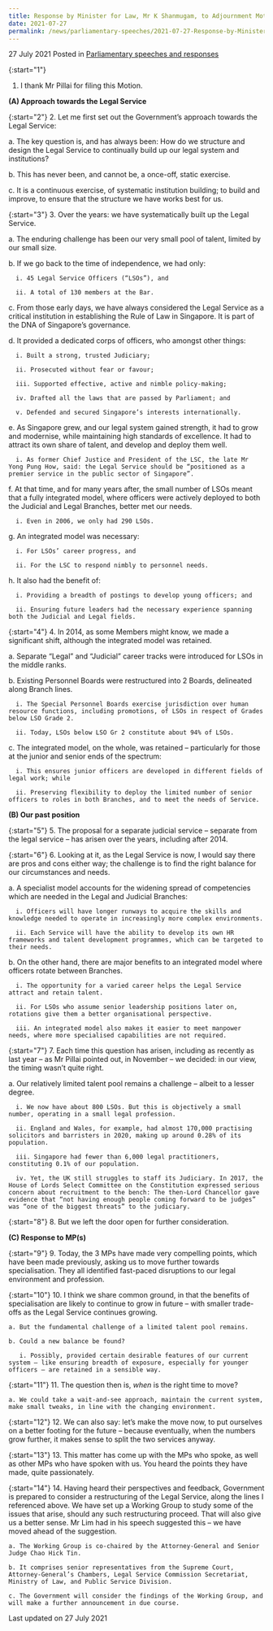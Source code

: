 ```yaml
---
title: Response by Minister for Law, Mr K Shanmugam, to Adjournment Motion Moved by Mr Murali Pillai
date: 2021-07-27
permalink: /news/parliamentary-speeches/2021-07-27-Response-by-Minister-for-Law-to-Adjournment-Motion-Moved-by-Mr-Murali-Pillai
---
```


27 July 2021 Posted in [Parliamentary speeches and responses](/news/parliamentary-speeches)

{:start="1"}
1. I thank Mr Pillai for filing this Motion. 

**(A) Approach towards the Legal Service**

{:start="2"}
2. Let me first set out the Government’s approach towards the Legal Service: 

   a. The key question is, and has always been: How do we structure and design the Legal Service to continually build up our legal system and institutions?

   b. This has never been, and cannot be, a once-off, static exercise.

   c. It is a continuous exercise, of systematic institution building; to build and improve, to ensure that the structure we have works best for us.  

{:start="3"}
3. Over the years: we have systematically built up the Legal Service. 

   a. The enduring challenge has been our very small pool of talent, limited by our small size.

   b. If we go back to the time of independence, we had only:

      i. 45 Legal Service Officers (“LSOs”), and 

      ii. A total of 130 members at the Bar.

   c. From those early days, we have always considered the Legal Service as a critical institution in establishing the Rule of Law in Singapore. It is part of the DNA of Singapore’s governance. 

   d. It provided a dedicated corps of officers, who amongst other things: 

      i. Built a strong, trusted Judiciary;

      ii. Prosecuted without fear or favour;

      iii. Supported effective, active and nimble policy-making;

      iv. Drafted all the laws that are passed by Parliament; and

      v. Defended and secured Singapore’s interests internationally.

   e. As Singapore grew, and our legal system gained strength, it had to grow and modernise, while maintaining high standards of excellence. It had to attract its own share of talent, and develop and deploy them well.

      i. As former Chief Justice and President of the LSC, the late Mr Yong Pung How, said: the Legal Service should be “positioned as a premier service in the public sector of Singapore”.

   f. At that time, and for many years after, the small number of LSOs meant that a fully integrated model, where officers were actively deployed to both the Judicial and Legal Branches, better met our needs. 

      i. Even in 2006, we only had 290 LSOs. 

   g. An integrated model was necessary: 
  
      i. For LSOs’ career progress, and

      ii. For the LSC to respond nimbly to personnel needs. 

   h. It also had the benefit of:

      i. Providing a breadth of postings to develop young officers; and

      ii. Ensuring future leaders had the necessary experience spanning both the Judicial and Legal fields. 

{:start="4"}
4. In 2014, as some Members might know, we made a significant shift, although the integrated model was retained. 

   a. Separate “Legal” and “Judicial” career tracks were introduced for LSOs in the middle ranks.

   b. Existing Personnel Boards were restructured into 2 Boards, delineated along Branch lines. 

      i. The Special Personnel Boards exercise jurisdiction over human resource functions, including promotions, of LSOs in respect of Grades below LSO Grade 2. 

      ii. Today, LSOs below LSO Gr 2 constitute about 94% of LSOs.

   c. The integrated model, on the whole, was retained – particularly for those at the junior and senior ends of the spectrum: 
 
      i. This ensures junior officers are developed in different fields of legal work; while  

      ii. Preserving flexibility to deploy the limited number of senior officers to roles in both Branches, and to meet the needs of Service. 

**(B) Our past position**

{:start="5"}
5. The proposal for a separate judicial service – separate from the legal service – has arisen over the years, including after 2014. 

{:start="6"}
6. Looking at it, as the Legal Service is now, I would say there are pros and cons either way; the challenge is to find the right balance for our circumstances and needs. 

   a. A specialist model accounts for the widening spread of competencies which are needed in the Legal and Judicial Branches: 

      i. Officers will have longer runways to acquire the skills and knowledge needed to operate in increasingly more complex environments.

      ii. Each Service will have the ability to develop its own HR frameworks and talent development programmes, which can be targeted to their needs. 

   b. On the other hand, there are major benefits to an integrated model where officers rotate between Branches. 

      i. The opportunity for a varied career helps the Legal Service attract and retain talent.

      ii. For LSOs who assume senior leadership positions later on, rotations give them a better organisational perspective.

      iii. An integrated model also makes it easier to meet manpower needs, where more specialised capabilities are not required. 

{:start="7"}
7. Each time this question has arisen, including as recently as last year – as Mr Pillai pointed out, in November – we decided: in our view, the timing wasn’t quite right. 

   a. Our relatively limited talent pool remains a challenge – albeit to a lesser degree. 

      i. We now have about 800 LSOs. But this is objectively a small number, operating in a small legal profession. 

      ii. England and Wales, for example, had almost 170,000 practising solicitors and barristers in 2020, making up around 0.28% of its population.

      iii. Singapore had fewer than 6,000 legal practitioners, constituting 0.1% of our population.

      iv. Yet, the UK still struggles to staff its Judiciary. In 2017, the House of Lords Select Committee on the Constitution expressed serious concern about recruitment to the bench: The then-Lord Chancellor gave evidence that “not having enough people coming forward to be judges” was “one of the biggest threats” to the judiciary. 

{:start="8"}
8. But we left the door open for further consideration. 

**(C) Response to MP(s)**

{:start="9"}
9. Today, the 3 MPs have made very compelling points, which have been made previously, asking us to move further towards specialisation. They all identified fast-paced disruptions to our legal environment and profession. 

{:start="10"}
10. I think we share common ground, in that the benefits of specialisation are likely to continue to grow in future – with smaller trade-offs as the Legal Service continues growing.

    a. But the fundamental challenge of a limited talent pool remains.

    b. Could a new balance be found? 

       i. Possibly, provided certain desirable features of our current system – like ensuring breadth of exposure, especially for younger officers – are retained in a sensible way. 
       
{:start="11"}
11. The question then is, <i>when</i> is the right time to move?

    a. We could take a wait-and-see approach, maintain the current system, make small tweaks, in line with the changing environment.
    
{:start="12"}
12. We can also say: let’s make the move now, to put ourselves on a better footing for the future – because eventually, when the numbers grow further, it makes sense to split the two services anyway.

{:start="13"}
13. This matter has come up with the MPs who spoke, as well as other MPs who have spoken with us. You heard the points they have made, quite passionately.

{:start="14"}
14. Having heard their perspectives and feedback, Government is prepared to consider a restructuring of the Legal Service, along the lines I referenced above. We have set up a Working Group to study some of the issues that arise, should any such restructuring proceed. That will also give us a better sense. Mr Lim had in his speech suggested this – we have moved ahead of the suggestion.

    a. The Working Group is co-chaired by the Attorney-General and Senior Judge Chao Hick Tin. 

    b. It comprises senior representatives from the Supreme Court, Attorney-General’s Chambers, Legal Service Commission Secretariat, Ministry of Law, and Public Service Division. 

    c. The Government will consider the findings of the Working Group, and will make a further announcement in due course. 


<p class="right-side-updated">Last updated on 27 July 2021</p>

